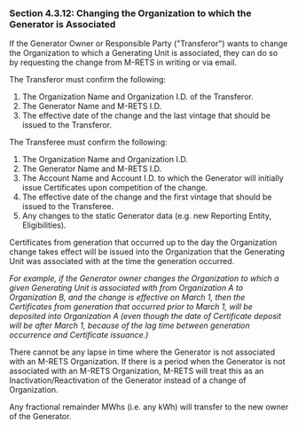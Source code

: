 ### Section 4.3.12: Changing the Organization to which the Generator is Associated

If the Generator Owner or Responsible Party (&quot;Transferor&quot;) wants to change the Organization to which a Generating Unit is associated, they can do so by requesting the change from M-RETS in writing or via email.

The Transferor must confirm the following:

1. The Organization Name and Organization I.D. of the Transferor.
2. The Generator Name and M-RETS I.D.
3. The effective date of the change and the last vintage that should be issued to the Transferor.

The Transferee must confirm the following:

1. The Organization Name and Organization I.D.
2. The Generator Name and M-RETS I.D.
3. The Account Name and Account I.D. to which the Generator will initially issue Certificates upon competition of the change.
4. The effective date of the change and the first vintage that should be issued to the Transferee.
5. Any changes to the static Generator data (e.g. new Reporting Entity, Eligibilities).

Certificates from generation that occurred up to the day the Organization change takes effect will be issued into the Organization that the Generating Unit was associated with at the time the generation occurred.

_For example, if the Generator owner changes the Organization to which a given Generating Unit is associated with from Organization A to Organization B, and the change is effective on March 1, then the Certificates from generation that occurred prior to March 1, will be deposited into Organization A (even though the date of Certificate deposit will be after March 1, because of the lag time between generation occurrence and Certificate issuance.)_

There cannot be any lapse in time where the Generator is not associated with an M-RETS Organization. If there is a period when the Generator is not associated with an M-RETS Organization, M-RETS will treat this as an Inactivation/Reactivation of the Generator instead of a change of Organization.

Any fractional remainder MWhs (i.e. any kWh) will transfer to the new owner of the Generator.
